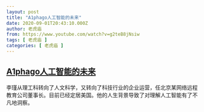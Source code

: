 ```yaml
---
layout: post
title: "A1phago人工智能的未来"
date: 2020-09-01T20:43:10.000Z
author: 老虎庙
from: https://www.youtube.com/watch?v=g2teB8jNsiw
tags: [ 老虎庙 ]
categories: [ 老虎庙 ]
---
```

<!--1598992990000-->
[A1phago人工智能的未来](https://www.youtube.com/watch?v=g2teB8jNsiw)
------

<div>
李瑾从理工科转向了人文科学，又转向了科技行业的企业运营，任北京某网络远程教育公司董事长。目前已经定居美国。他的人生背景导致了对理解人工智能有了不凡地洞察。
</div>
